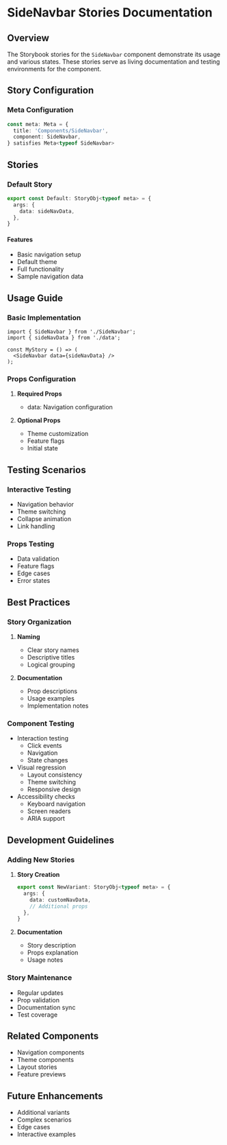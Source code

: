 # SideNavbar Stories Documentation

## Overview
The Storybook stories for the `SideNavbar` component demonstrate its usage and various states. These stories serve as living documentation and testing environments for the component.

## Story Configuration

### Meta Configuration
```typescript
const meta: Meta = {
  title: 'Components/SideNavbar',
  component: SideNavbar,
} satisfies Meta<typeof SideNavbar>
```

## Stories

### Default Story
```typescript
export const Default: StoryObj<typeof meta> = {
  args: {
    data: sideNavData,
  },
}
```

#### Features
- Basic navigation setup
- Default theme
- Full functionality
- Sample navigation data

## Usage Guide

### Basic Implementation
```tsx
import { SideNavbar } from './SideNavbar';
import { sideNavData } from './data';

const MyStory = () => (
  <SideNavbar data={sideNavData} />
);
```

### Props Configuration
1. **Required Props**
   - data: Navigation configuration

2. **Optional Props**
   - Theme customization
   - Feature flags
   - Initial state

## Testing Scenarios

### Interactive Testing
- Navigation behavior
- Theme switching
- Collapse animation
- Link handling

### Props Testing
- Data validation
- Feature flags
- Edge cases
- Error states

## Best Practices

### Story Organization
1. **Naming**
   - Clear story names
   - Descriptive titles
   - Logical grouping

2. **Documentation**
   - Prop descriptions
   - Usage examples
   - Implementation notes

### Component Testing
- Interaction testing
   - Click events
   - Navigation
   - State changes
- Visual regression
   - Layout consistency
   - Theme switching
   - Responsive design
- Accessibility checks
   - Keyboard navigation
   - Screen readers
   - ARIA support

## Development Guidelines

### Adding New Stories
1. **Story Creation**
   ```typescript
   export const NewVariant: StoryObj<typeof meta> = {
     args: {
       data: customNavData,
       // Additional props
     },
   }
   ```

2. **Documentation**
   - Story description
   - Props explanation
   - Usage notes

### Story Maintenance
- Regular updates
- Prop validation
- Documentation sync
- Test coverage

## Related Components
- Navigation components
- Theme components
- Layout stories
- Feature previews

## Future Enhancements
- Additional variants
- Complex scenarios
- Edge cases
- Interactive examples

